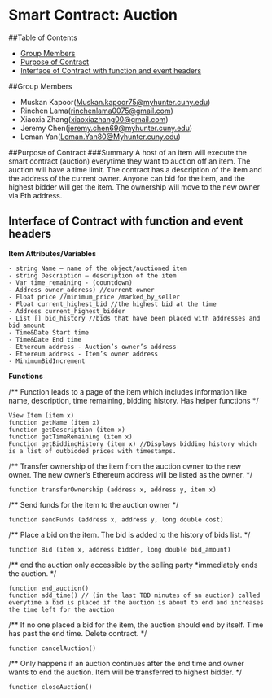 # Smart Contract: Auction

##Table of Contents
* [Group Members](#group-members)
* [Purpose of Contract](#purpose-of-contract)
* [Interface of Contract with function and event headers](#interface-of-contract-with-function-and-event-headers)

##Group Members
- Muskan Kapoor(Muskan.kapoor75@myhunter.cuny.edu) 
- Rinchen Lama(rinchenlama0075@gmail.com)
- Xiaoxia Zhang(xiaoxiazhang00@gmail.com)
- Jeremy Chen(jeremy.chen69@myhunter.cuny.edu)
- Leman Yan(Leman.Yan80@Myhunter.cuny.edu)

##Purpose of Contract
###Summary
A host of an item will execute the smart contract (auction) everytime they want to auction off an item. 
The auction will have a time limit. The contract has a description of the item and the address of the current owner. 
Anyone can bid for the item, and the highest bidder will get the item. The ownership will move to the new owner via Eth address.
 
## Interface of Contract with function and event headers

**Item Attributes/Variables**

    - string Name – name of the object/auctioned item
    - string Description – description of the item
    - Var time_remaining - (countdown)
    - Address owner_address) //current owner
    - Float price //minimum_price /marked_by_seller
    - Float current_highest_bid //the highest bid at the time
    - Address current_highest_bidder 
    - List [] bid_history //bids that have been placed with addresses and bid amount
    - Time&Date Start time
    - Time&Date End time 
    - Ethereum address - Auction’s owner’s address
    - Ethereum address - Item’s owner address
    - MinimumBidIncrement

 **Functions**

/** Function leads to a page of the item which includes information like name, description, time remaining, bidding history. 
Has helper functions
*/

```
View Item (item x)
function getName (item x)
function getDescription (item x)
function getTimeRemaining (item x)
Function getBiddingHistory (item x) //Displays bidding history which is a list of outbidded prices with timestamps. 
```
/**
	Transfer ownership of the item from the auction owner to the new owner. The new owner’s Ethereum address will be listed as the owner.
*/ 
```
function transferOwnership (address x, address y, item x)
```
    
/**
	Send funds for the item to the auction owner
*/
```
function sendFunds (address x, address y, long double cost)
```

/**
	Place a bid on the item. The bid is added to the history of bids list. 
*/
```
function Bid (item x, address bidder, long double bid_amount)
```
    
/**
end the auction only accessible by the selling party *immediately ends the auction. 
*/
```
function end_auction()
function add_time() // (in the last TBD minutes of an auction) called everytime a bid is placed if the auction is about to end and increases the time left for the auction
``` 

 /**
If no one placed a bid for the item, the auction should end by itself. Time has past the end time. Delete contract.
*/
```
function cancelAuction()
```
  
/**
Only happens if an auction continues after the end time and owner wants to end the auction. Item will be transferred to highest bidder. 
*/
```
function closeAuction()
``` 
